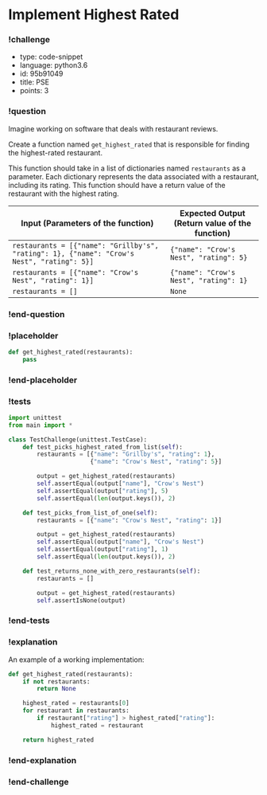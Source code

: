 # Implement Highest Rated

<!-- prettier-ignore-start -->
### !challenge
* type: code-snippet
* language: python3.6
* id: 95b91049
* title: PSE
* points: 3
### !question

Imagine working on software that deals with restaurant reviews.

Create a function named `get_highest_rated` that is responsible for finding the highest-rated restaurant.

This function should take in a list of dictionaries named `restaurants` as a parameter. Each dictionary represents the data associated with a restaurant, including its rating. This function should have a return value of the restaurant with the highest rating.

| Input (Parameters of the function)                                           | Expected Output (Return value of the function) |
| ---------------------------------------------------------------------------- | ---------------------------------------------- |
| `restaurants = [{"name": "Grillby's", "rating": 1}, {"name": "Crow's Nest", "rating": 5}]` | `{"name": "Crow's Nest", "rating": 5}`         |
| `restaurants = [{"name": "Crow's Nest", "rating": 1}]`                                     | `{"name": "Crow's Nest", "rating": 1}`         |
| `restaurants = []`                                                                         | `None`                                         |

### !end-question
### !placeholder

```python
def get_highest_rated(restaurants):
    pass
```
### !end-placeholder
### !tests
```python
import unittest
from main import *

class TestChallenge(unittest.TestCase):
    def test_picks_highest_rated_from_list(self):
        restaurants = [{"name": "Grillby's", "rating": 1},
                       {"name": "Crow's Nest", "rating": 5}]

        output = get_highest_rated(restaurants)
        self.assertEqual(output["name"], "Crow's Nest")
        self.assertEqual(output["rating"], 5)
        self.assertEqual(len(output.keys()), 2)

    def test_picks_from_list_of_one(self):
        restaurants = [{"name": "Crow's Nest", "rating": 1}]

        output = get_highest_rated(restaurants)
        self.assertEqual(output["name"], "Crow's Nest")
        self.assertEqual(output["rating"], 1)
        self.assertEqual(len(output.keys()), 2)

    def test_returns_none_with_zero_restaurants(self):
        restaurants = []

        output = get_highest_rated(restaurants)
        self.assertIsNone(output)
```
### !end-tests
### !explanation

An example of a working implementation:

```python
def get_highest_rated(restaurants):
    if not restaurants:
        return None

    highest_rated = restaurants[0]
    for restaurant in restaurants:
        if restaurant["rating"] > highest_rated["rating"]:
            highest_rated = restaurant

    return highest_rated
```

### !end-explanation
### !end-challenge
<!-- prettier-ignore-end -->

